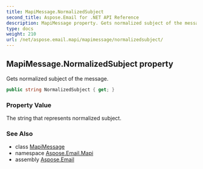 ```yaml
---
title: MapiMessage.NormalizedSubject
second_title: Aspose.Email for .NET API Reference
description: MapiMessage property. Gets normalized subject of the message
type: docs
weight: 210
url: /net/aspose.email.mapi/mapimessage/normalizedsubject/
---
```

## MapiMessage.NormalizedSubject property

Gets normalized subject of the message.

```csharp
public string NormalizedSubject { get; }
```

### Property Value

The string that represents normalized subject.

### See Also

* class [MapiMessage](../)
* namespace [Aspose.Email.Mapi](../../mapimessage/)
* assembly [Aspose.Email](../../../)


